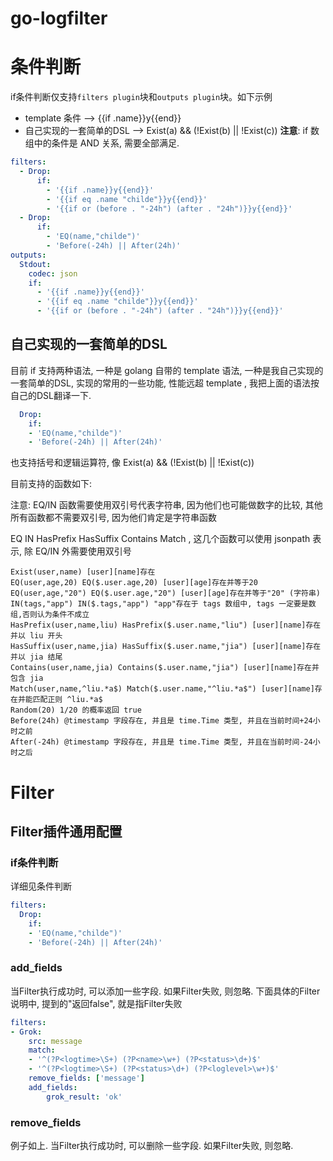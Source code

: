 # go-logfilter

# 条件判断
if条件判断仅支持`filters plugin`块和`outputs plugin`块。如下示例
- template 条件 -->         {{if .name}}y{{end}}
- 自己实现的一套简单的DSL --> Exist(a) && (!Exist(b) || !Exist(c))
**注意**: if 数组中的条件是 AND 关系, 需要全部满足.
```yaml
filters:
  - Drop:
      if:
        - '{{if .name}}y{{end}}'
        - '{{if eq .name "childe"}}y{{end}}'
        - '{{if or (before . "-24h") (after . "24h")}}y{{end}}'
  - Drop:
      if:
        - 'EQ(name,"childe")'
        - 'Before(-24h) || After(24h)'
outputs:
  Stdout: 
    codec: json
    if:
      - '{{if .name}}y{{end}}'
      - '{{if eq .name "childe"}}y{{end}}'
      - '{{if or (before . "-24h") (after . "24h")}}y{{end}}'
```
## 自己实现的一套简单的DSL
目前 if 支持两种语法, 一种是 golang 自带的 template 语法, 一种是我自己实现的一套简单的DSL, 实现的常用的一些功能, 性能远超 template , 我把上面的语法按自己的DSL翻译一下.

```yaml
  Drop:
    if:
    - 'EQ(name,"childe")'
    - 'Before(-24h) || After(24h)'
```

也支持括号和逻辑运算符, 像 Exist(a) && (!Exist(b) || !Exist(c))

目前支持的函数如下:

注意: EQ/IN 函数需要使用双引号代表字符串, 因为他们也可能做数字的比较, 其他所有函数都不需要双引号, 因为他们肯定是字符串函数

EQ IN HasPrefix HasSuffix Contains Match , 这几个函数可以使用 jsonpath 表示, 除 EQ/IN 外需要使用双引号

```text
Exist(user,name) [user][name]存在
EQ(user,age,20) EQ($.user.age,20) [user][age]存在并等于20
EQ(user,age,"20") EQ($.user.age,"20") [user][age]存在并等于"20" (字符串)
IN(tags,"app") IN($.tags,"app") "app"存在于 tags 数组中, tags 一定要是数组,否则认为条件不成立
HasPrefix(user,name,liu) HasPrefix($.user.name,"liu") [user][name]存在并以 liu 开头
HasSuffix(user,name,jia) HasSuffix($.user.name,"jia") [user][name]存在并以 jia 结尾
Contains(user,name,jia) Contains($.user.name,"jia") [user][name]存在并包含 jia
Match(user,name,^liu.*a$) Match($.user.name,"^liu.*a$") [user][name]存在并能匹配正则 ^liu.*a$
Random(20) 1/20 的概率返回 true
Before(24h) @timestamp 字段存在, 并且是 time.Time 类型, 并且在当前时间+24小时之前
After(-24h) @timestamp 字段存在, 并且是 time.Time 类型, 并且在当前时间-24小时之后
```

# Filter

## Filter插件通用配置

### if条件判断

详细见条件判断

```yaml
filters:
  Drop:
    if:
    - 'EQ(name,"childe")'
    - 'Before(-24h) || After(24h)'
```

### add_fields

当Filter执行成功时, 可以添加一些字段. 如果Filter失败, 则忽略. 下面具体的Filter说明中, 提到的"返回false", 就是指Filter失败

```yaml
filters:
- Grok:
    src: message
    match:
    - '^(?P<logtime>\S+) (?P<name>\w+) (?P<status>\d+)$'
    - '^(?P<logtime>\S+) (?P<status>\d+) (?P<loglevel>\w+)$'
    remove_fields: ['message']
    add_fields:
	    grok_result: 'ok'
```

### remove_fields

例子如上. 当Filter执行成功时, 可以删除一些字段. 如果Filter失败, 则忽略.
